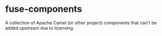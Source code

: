 # fuse-components
A collection of Apache Camel (or other project) components that can't be added upstream due to licensing
